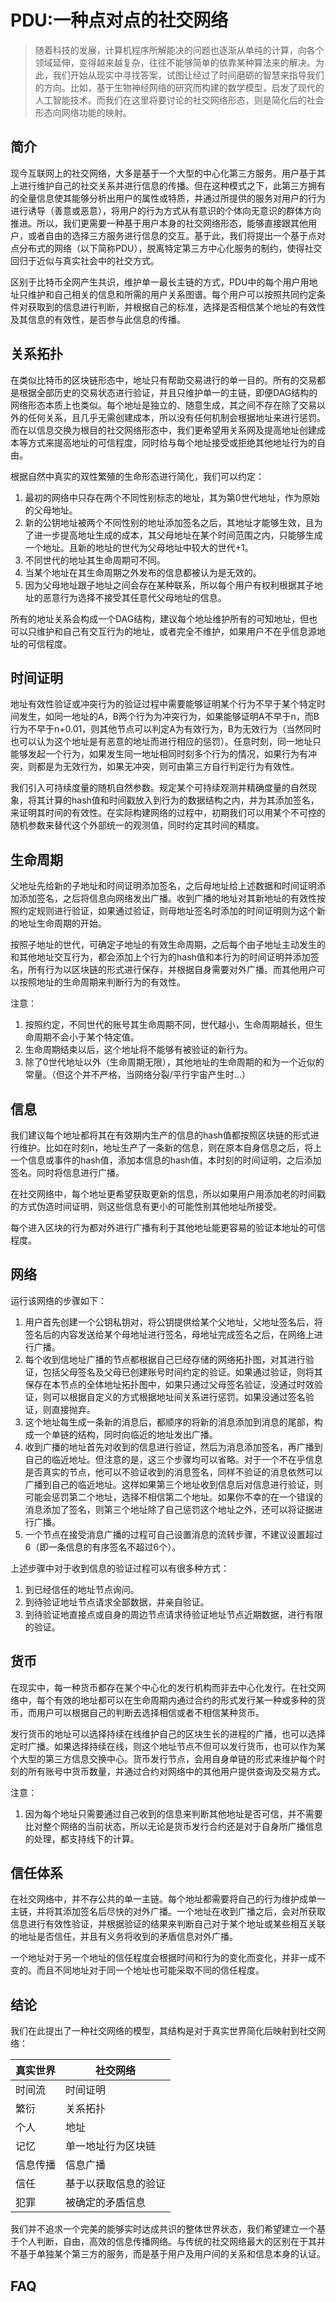 # PDU:一种点对点的社交网络

> 随着科技的发展，计算机程序所解能决的问题也逐渐从单纯的计算，向各个领域延伸，变得越来越复杂，往往不能够简单的依靠某种算法来的解决。为此，我们开始从现实中寻找答案，试图让经过了时间磨砺的智慧来指导我们的方向。比如，基于生物神经网络的研究而构建的数学模型，启发了现代的人工智能技术。而我们在这里将要讨论的社交网络形态，则是简化后的社会形态向网络功能的映射。

## 简介

现今互联网上的社交网络，大多是基于一个大型的中心化第三方服务。用户基于其上进行维护自己的社交关系并进行信息的传播。但在这种模式之下，此第三方拥有的全量信息使其能够分析出用户的属性或特质，并通过所提供的服务对用户的行为进行诱导（善意或恶意），将用户的行为方式从有意识的个体向无意识的群体方向推进。所以，我们更需要一种基于用户本身的社交网络形态，能够直接跟其他用户，或者自由的选择三方服务进行信息的交互。基于此，我们将提出一个基于点对点分布式的网络（以下简称PDU），脱离特定第三方中心化服务的制约，使得社交回归于近似与真实社会中的社交方式。

区别于比特币全网产生共识，维护单一最长主链的方式，PDU中的每个用户用地址只维护和自己相关的信息和所需的用户关系图谱。每个用户可以按照共同约定条件对获取到的信息进行判断，并根据自己的标准，选择是否相信某个地址的有效性及其信息的有效性，是否参与此信息的传播。

## 关系拓扑

在类似比特币的区块链形态中，地址只有帮助交易进行的单一目的。所有的交易都是根据全部历史的交易状态进行验证，并且只维护单一的主链，即便DAG结构的网络形态本质上也类似。每个地址是独立的、随意生成，其之间不存在除了交易以外的任何关系，且几乎无需创建成本，所以没有任何机制会根据地址来进行惩罚。而在以信息交换为根目的社交网络形态中，我们更希望用关系网及提高地址创建成本等方式来提高地址的可信程度，同时给与每个地址接受或拒绝其他地址行为的自由。

根据自然中真实的双性繁殖的生命形态进行简化，我们可以约定：
1. 最初的网络中只存在两个不同性别标志的地址，其为第0世代地址，作为原始的父母地址。
2. 新的公钥地址被两个不同性别的地址添加签名之后，其地址才能够生效，且为了进一步提高地址生成的成本，其父母地址在某个时间范围之内，只能够生成一个地址。且新的地址的世代为父母地址中较大的世代+1。
3. 不同世代的地址其生命周期可不同。
4. 当某个地址在其生命周期之外发布的信息都被认为是无效的。
5. 因为父母地址跟子地址之间会存在某种联系，所以每个用户有权利根据其子地址的恶意行为选择不接受其任意代父母地址的信息。

所有的地址关系会构成一个DAG结构，建议每个地址维护所有的可知地址，但也可以只维护和自己有交互行为的地址，或者完全不维护，如果用户不在乎信息源地址的可信程度。

## 时间证明

地址有效性验证或冲突行为的验证过程中需要能够证明某个行为不早于某个特定时间发生，如同一地址的A，B两个行为为冲突行为，如果能够证明A不早于n，而B行为不早于n+0.01，则其他节点可以判定A为有效行为，B为无效行为（当然同时也可以认为这个地址是有恶意的地址而进行相应的惩罚）。任意时刻，同一地址只能够发起一个行为，如果发生同一地址相同时刻多个行为的情况，如果行为有冲突，则都是为无效行为，如果无冲突，则可由第三方自行判定行为有效性。

我们引入可持续度量的随机自然参数。规定某个可持续观测并精确度量的自然现象，将其计算的hash值和时间戳放入到行为的数据结构之内，并为其添加签名，来证明其时间的有效性。在实际构建网络的过程中，初期我们可以用某个不可控的随机参数来替代这个外部统一的观测值，同时约定其时间的精度。

## 生命周期

父地址先给新的子地址和时间证明添加签名，之后母地址给上述数据和时间证明添加添加签名，之后将信息向网络发出广播。收到广播的地址对其新地址的有效性按照约定规则进行验证，如果通过验证，则母地址签名时添加的时间证明则为这个新的地址生命周期的开始。

按照子地址的世代，可确定子地址的有效生命周期，之后每个由子地址主动发生的和其他地址交互行为，都会添加上个行为的hash值和本行为的时间证明并添加签名，所有行为以区块链的形式进行保存，并根据自身需要对外广播。而其他用户可以按照地址的生命周期来判断行为的有效性。

注意：
1. 按照约定，不同世代的账号其生命周期不同，世代越小，生命周期越长，但生命周期不会小于某个特定值。
2. 生命周期结束以后，这个地址将不能够有被验证的新行为。
3. 除了0世代地址以外（生命周期无限），其他地址的生命周期的和为一个近似的常量。（但这个并不严格，当网络分裂/平行宇宙产生时...）

## 信息

我们建议每个地址都将其在有效期内生产的信息的hash值都按照区块链的形式进行维护。比如在时刻n，地址生产了一条新的信息，则在原本自身信息之后，将上一个信息或事件的hash值，添加本信息的hash值，本时刻的时间证明，之后添加签名。同时将信息进行广播。

在社交网络中，每个地址更希望获取更新的信息，所以如果用户用添加老的时间戳的方式伪造时间证明，则这些信息有更小的可能性别其他地址所接受。

每个进入区块的行为都对外进行广播有利于其他地址能更容易的验证本地址的可信程度。

## 网络

运行该网络的步骤如下：

1. 用户首先创建一个公钥私钥对，将公钥提供给某个父地址，父地址签名后，将签名后的内容发送给某个母地址进行签名，母地址完成签名之后，在网络上进行广播。
2. 每个收到信地址广播的节点都根据自己已经存储的网络拓扑图，对其进行验证，包括父母签名及父母已创建账号时间约定的验证。如果通过验证，则将其保存在本节点的全体地址拓扑图中，如果只通过父母签名验证，没通过时效验证，则可以根据自定义的方式根据地址间关系进行惩罚。如果没通过签名验证，则直接抛弃。
3. 这个地址每生成一条新的消息后，都顺序的将新的消息添加到消息的尾部，构成一个单链的结构，同时向临近的地址发出广播。
4. 收到广播的地址首先对收到的信息进行验证，然后为消息添加签名，再广播到自己的临近地址。但注意的是，这三个步骤均可以省略。对于一个不在乎信息是否真实的节点，他可以不验证收到的消息签名，同样不验证的消息依然可以广播到自己的临近地址。这样如果第三个地址收到信息后对信息进行验证，则可能会惩罚第二个地址，选择不相信第二个地址。如果你不幸的在一个错误的消息添加了签名，则第三个地址除了自己惩罚这个地址之外，还可以将证据进行广播。
5. 一个节点在接受消息广播的过程可自己设置消息的流转步骤，不建议设置超过6（即一条信息的有序签名不超过6个）。

上述步骤中对于收到信息的验证过程可以有很多种方式：
1. 到已经信任的地址节点询问。
2. 到待验证地址节点请求全部数据，并亲自验证。
3. 到待验证地直接点或自身的周边节点请求待验证地址节点近期数据，进行有限的验证。

## 货币

在现实中，每一种货币都存在某个中心化的发行机构而非去中心化发行。在社交网络中，每个有效的地址都可以在生命周期内通过合约的形式发行某一种或多种的货币，而用户可以根据自己的判断去选择相信或者不相信某种货币。

发行货币的地址可以选择持续在线维护自己的区块生长的进程的广播，也可以选择定时广播。如果选择持续在线，则这个地址节点不但可以发行货币，也可以作为某个大型的第三方信息交换中心。货币发行节点，会用自身单链的形式来维护每个时刻的所有账号中货币数量，并通过合约对网络中的其他用户提供查询及交易方式。

注意：
1. 因为每个地址只需要通过自己收到的信息来判断其他地址是否可信，并不需要比对整个网络的当前状态，所以无论是货币发行合约还是对于自身所广播信息的处理，都支持线下的计算。

## 信任体系

在社交网络中，并不存公共的单一主链。每个地址都需要将自己的行为维护成单一主链，并将其添加签名后尽快的对外广播。一个地址在收到广播之后，会对所获取信息进行有效性验证，并根据验证的结果来判断自己对于某个地址或某些相互关联的地址是否信任，并且有义务将收到的矛盾信息对外广播。

一个地址对于另一个地址的信任程度会根据时间和行为的变化而变化，并非一成不变的。而且不同地址对于同一个地址也可能采取不同的信任程度。

## 结论

我们在此提出了一种社交网络的模型，其结构是对于真实世界简化后映射到社交网络：

**真实世界**  | **社交网络**
---|---
时间流 | 时间证明
繁衍 | 关系拓扑
个人  | 地址
记忆 | 单一地址行为区块链
信息传播 | 信息广播
信任  | 基于以获取信息的验证
犯罪  | 被确定的矛盾信息


我们并不追求一个完美的能够实时达成共识的整体世界状态，我们希望建立一个基于个人判断，自由，高效的信息传播网络。与传统的社交网络最大的区别在于其并不基于单独某个第三方的服务，而是基于用户及用户间的关系和信息本身的认证。


## FAQ


